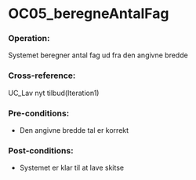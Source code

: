 # OC05_beregneAntalFag 

### Operation:
Systemet beregner antal fag ud fra den angivne bredde

### Cross-reference:
UC_Lav nyt tilbud(Iteration1)

### Pre-conditions:
- Den angivne bredde tal er korrekt

### Post-conditions:
- Systemet er klar til at lave skitse
